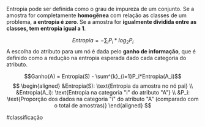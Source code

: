 Entropia pode ser definida como o grau de impureza de um conjunto. Se a amostra for completamente **homogênea** com relação as classes de um problema, **a entropia é zero**. Se a amostra for **igualmente dividida entre as classes, tem entropia igual a 1**. 

$$Entropia = -\sum_i P_i * log_2P_i$$
A escolha do atributo para um nó é dada pelo **ganho de informação**, que é definido como a redução na entropia esperada dado cada categoria do atributo.

$$Ganho(A) = Entropia(S) - \sum^{k}_{i=1}P_i*Entropia(A_i)$$
$$
\begin{aligned}
  &Entropia(S): \text{Entropia da amostra no nó pai} \\
  &Entropia(A_i): \text{Entropia na categoria "i" do atributo "A"} \\
  &P_i: \text{Proporção dos dados na categoria "i" do atributo "A" (comparado com o total de amostras)}
\end{aligned}
$$


#classificação 